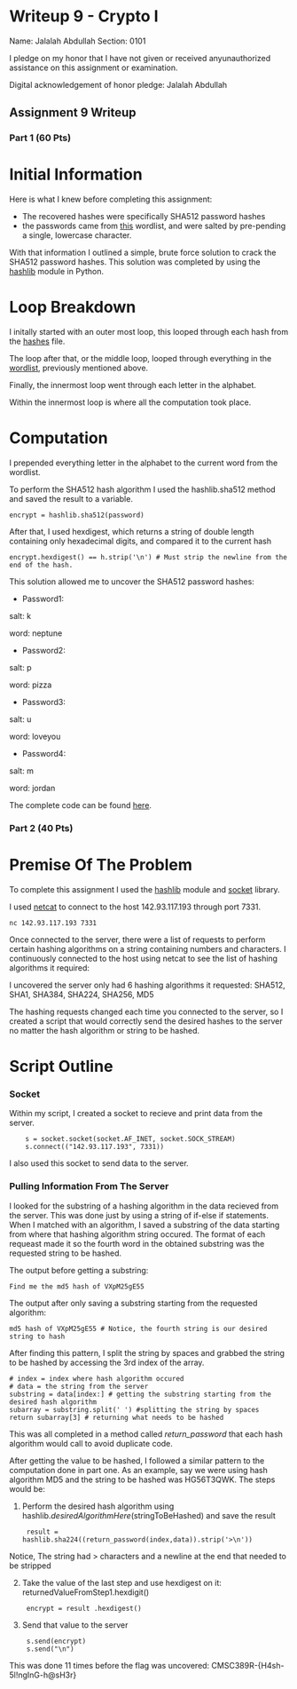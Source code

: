 Writeup 9 - Crypto I
=====

Name: Jalalah Abdullah
Section: 0101

I pledge on my honor that I have not given or received anyunauthorized assistance on this assignment or examination.

Digital acknowledgement of honor pledge: Jalalah Abdullah

## Assignment 9 Writeup

### Part 1 (60 Pts)

# Initial Information

Here is what I knew before completing this assignment:

* The recovered hashes were specifically SHA512 password hashes
* the passwords came from [this](https://github.com/danielmiessler/SecLists/blob/master/Passwords/probable-v2-top1575.txt) wordlist, and were salted by pre-pending a single, lowercase character.

With that information I outlined a simple, brute force solution to crack the SHA512 password hashes. This solution was completed by using the [hashlib](https://docs.python.org/3.5/library/hashlib.html) module in Python.

# Loop Breakdown
I initally started with an outer most loop, this looped through each hash from the [hashes](https://github.com/jalalah/389Rfall18/blob/master/week/9/hashes) file.

The loop after that, or the middle loop, looped through everything in the [wordlist](https://github.com/danielmiessler/SecLists/blob/master/Passwords/probable-v2-top1575.txt), previously mentioned above.

Finally, the innermost loop went through each letter in the alphabet.

Within the innermost loop is where all the computation took place.

# Computation

I prepended everything letter in the alphabet to the current word from the wordlist. 

To perform the SHA512 hash algorithm I used the hashlib.sha512 method and saved the result to a variable.

    encrypt = hashlib.sha512(password)

 After that, I used hexdigest, which returns a string of double length containing only hexadecimal digits, and compared it to the current hash
 
    encrypt.hexdigest() == h.strip('\n') # Must strip the newline from the end of the hash.

This solution allowed me to uncover the SHA512 password hashes:

* Password1: 

salt: k 

word: neptune

* Password2: 

salt: p 

word: pizza

* Password3: 

salt: u 

word: loveyou

* Password4: 

salt: m 

word: jordan

The complete code can be found [here](https://github.com/jalalah/389Rfall18/blob/master/week/9/writeup/part1.py).


### Part 2 (40 Pts)

# Premise Of The Problem

To complete this assignment I used the [hashlib](https://docs.python.org/3.5/library/hashlib.html) module and [socket](https://docs.python.org/3.5/library/socket.html) library.

I used [netcat](https://en.wikipedia.org/wiki/Netcat) to connect to the host 142.93.117.193 through port 7331. 

    nc 142.93.117.193 7331
    
Once connected to the server, there were a list of requests to perform certain hashing algorithms on a string containing numbers and characters. I continuously connected to the host using netcat to see the list of hashing algorithms it required:
    
 I uncovered the server only had 6 hashing algorithms it requested: SHA512, SHA1, SHA384, SHA224, SHA256, MD5
 
 The hashing requests changed each time you connected to the server, so I created a script that would correctly send the desired hashes to the server no matter the hash algorithm or string to be hashed.
 
 # Script Outline
 
 ### Socket
 
 Within my script, I created a socket to recieve and print data from the server. 
 
        s = socket.socket(socket.AF_INET, socket.SOCK_STREAM)
        s.connect(("142.93.117.193", 7331))

I also used this socket to send data to the server. 

### Pulling Information From The Server
 
I looked for the substring of a hashing algorithm in the data recieved from the server. This was done just by using a string of if-else if statements. When I matched with an algorithm, I saved a substring of the data starting from where that hashing algorithm string occured. The format of each requeast made it so the fourth word in the obtained substring was the requested string to be hashed.

The output before getting a substring:

    Find me the md5 hash of VXpM25gE55

The output after only saving a substring starting from the requested algorithm:

    md5 hash of VXpM25gE55 # Notice, the fourth string is our desired string to hash
    
After finding this pattern, I split the string by spaces and grabbed the string to be hashed by accessing the 3rd index of the array.

    # index = index where hash algorithm occured
    # data = the string from the server
    substring = data[index:] # getting the substring starting from the desired hash algorithm
  	subarray = substring.split(' ') #splitting the string by spaces
  	return subarray[3] # returning what needs to be hashed
    
This was all completed in a method called *return_password* that each hash algorithm would call to avoid duplicate code. 

After getting the value to be hashed, I followed a similar pattern to the computation done in part one. As an example, say we were using hash algorithm MD5 and the string to be hashed was HG56T3QWK. The steps would be:

1. Perform the desired hash algorithm using hashlib.*desiredAlgorithmHere*(stringToBeHashed) and save the result

        result = hashlib.sha224((return_password(index,data)).strip('>\n')) 
        
Notice, The string had > characters and a newline at the end that needed to be stripped

2. Take the value of the last step and use hexdigest on it: returnedValueFromStep1.hexdigit()

        encrypt = result .hexdigest()
        
3. Send that value to the server

        s.send(encrypt)
		s.send("\n")
        
This was done 11 times before the flag was uncovered: CMSC389R-{H4sh-5l!ngInG-h@sH3r}





